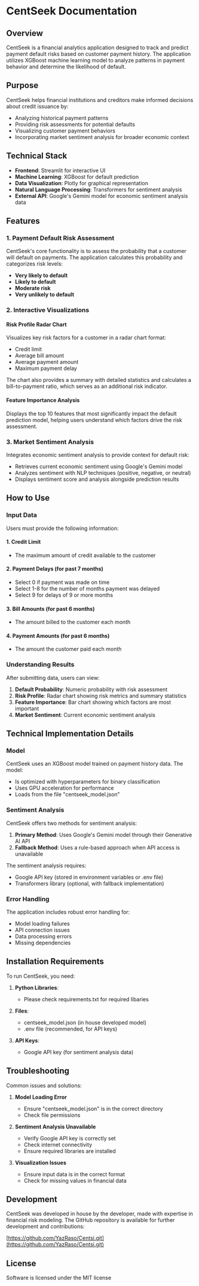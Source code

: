 # CentSeek Documentation

## Overview

CentSeek is a financial analytics application designed to track and predict payment default risks based on customer payment history. The application utilizes XGBoost machine learning model to analyze patterns in payment behavior and determine the likelihood of default.

## Purpose

CentSeek helps financial institutions and creditors make informed decisions about credit issuance by:
- Analyzing historical payment patterns
- Providing risk assessments for potential defaults
- Visualizing customer payment behaviors
- Incorporating market sentiment analysis for broader economic context

## Technical Stack

- **Frontend**: Streamlit for interactive UI
- **Machine Learning**: XGBoost for default prediction
- **Data Visualization**: Plotly for graphical representation
- **Natural Language Processing**: Transformers for sentiment analysis
- **External API**: Google's Gemini model for economic sentiment analysis data

## Features

### 1. Payment Default Risk Assessment

CentSeek's core functionality is to assess the probability that a customer will default on payments. The application calculates this probability and categorizes risk levels:
- **Very likely to default**
- **Likely to default**
- **Moderate risk**
- **Very unlikely to default**

### 2. Interactive Visualizations

#### Risk Profile Radar Chart
Visualizes key risk factors for a customer in a radar chart format:
- Credit limit
- Average bill amount
- Average payment amount
- Maximum payment delay

The chart also provides a summary with detailed statistics and calculates a bill-to-payment ratio, which serves as an additional risk indicator.

#### Feature Importance Analysis
Displays the top 10 features that most significantly impact the default prediction model, helping users understand which factors drive the risk assessment.

### 3. Market Sentiment Analysis

Integrates economic sentiment analysis to provide context for default risk:
- Retrieves current economic sentiment using Google's Gemini model
- Analyzes sentiment with NLP techniques (positive, negative, or neutral)
- Displays sentiment score and analysis alongside prediction results

## How to Use

### Input Data

Users must provide the following information:

#### 1. Credit Limit
- The maximum amount of credit available to the customer

#### 2. Payment Delays (for past 7 months)
- Select 0 if payment was made on time
- Select 1-8 for the number of months payment was delayed
- Select 9 for delays of 9 or more months

#### 3. Bill Amounts (for past 6 months)
- The amount billed to the customer each month

#### 4. Payment Amounts (for past 6 months)
- The amount the customer paid each month

### Understanding Results

After submitting data, users can view:

1. **Default Probability**: Numeric probability with risk assessment
2. **Risk Profile**: Radar chart showing risk metrics and summary statistics
3. **Feature Importance**: Bar chart showing which factors are most important
4. **Market Sentiment**: Current economic sentiment analysis

## Technical Implementation Details

### Model

CentSeek uses an XGBoost model trained on payment history data. The model:
- Is optimized with hyperparameters for binary classification
- Uses GPU acceleration for performance
- Loads from the file "centseek_model.json"

### Sentiment Analysis

CentSeek offers two methods for sentiment analysis:
1. **Primary Method**: Uses Google's Gemini model through their Generative AI API
2. **Fallback Method**: Uses a rule-based approach when API access is unavailable

The sentiment analysis requires:
- Google API key (stored in environment variables or .env file)
- Transformers library (optional, with fallback implementation)

### Error Handling

The application includes robust error handling for:
- Model loading failures
- API connection issues
- Data processing errors
- Missing dependencies

## Installation Requirements

To run CentSeek, you need:

1. **Python Libraries**:
   - Please check requirements.txt for required libaries

2. **Files**:
   - centseek_model.json (in house developed model)
   - .env file (recommended, for API keys)

3. **API Keys**:
   - Google API key (for sentiment analysis data)

## Troubleshooting

Common issues and solutions:

1. **Model Loading Error**
   - Ensure "centseek_model.json" is in the correct directory
   - Check file permissions

2. **Sentiment Analysis Unavailable**
   - Verify Google API key is correctly set
   - Check internet connectivity
   - Ensure required libraries are installed

3. **Visualization Issues**
   - Ensure input data is in the correct format
   - Check for missing values in financial data

## Development

CentSeek was developed in house by the developer, made with expertise in financial risk modeling. The GitHub repository is available for further development and contributions:

[https://github.com/YazRaso/Centsi.git](https://github.com/YazRaso/Centsi.git)

## License
Software is licensed under the MIT license

